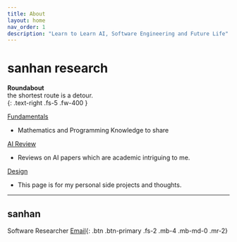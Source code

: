 ```yaml
---
title: About
layout: home
nav_order: 1
description: "Learn to Learn AI, Software Engineering and Future Life"
---
```


# **sanhan research**
**Roundabout**  
the shortest route is a detour.    
{: .text-right .fs-5 .fw-400 }



[Fundamentals](https://sangdo-han.github.io/docs/fundamentals)
  - Mathematics and Programming Knowledge to share

[AI Review](https://sangdo-han.github.io/docs/review)
  - Reviews on AI papers which are academic intriguing to me.

[Design](https://sangdo-han.github.io/docs/design)
  - This page is for my personal side projects and thoughts.


----
## sanhan

Software Researcher [Email](mailto:sanhan@umich.edu){: .btn .btn-primary .fs-2 .mb-4 .mb-md-0 .mr-2}
